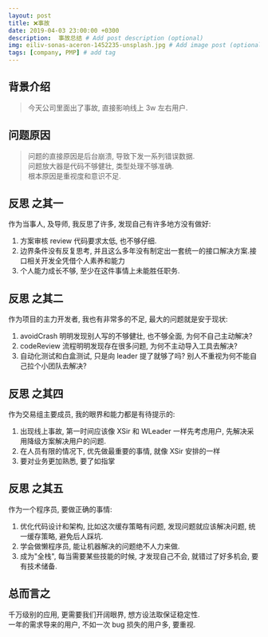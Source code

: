 ```yaml
---
layout: post
title: ❌事故
date: 2019-04-03 23:00:00 +0300
description:  事故总结 # Add post description (optional)
img: eiliv-sonas-aceron-1452235-unsplash.jpg # Add image post (optional)
tags: [company, PMP] # add tag
---
```


## 背景介绍

> 今天公司里面出了事故, 直接影响线上 3w 左右用户.   

## 问题原因

> 问题的直接原因是后台崩溃, 导致下发一系列错误数据.         
> 问题放大器是代码不够健壮, 类型处理不够准确.       
> 根本原因是重视度和意识不足.       

## 反思 之其一

作为当事人, 及导师, 我反思了许多, 发现自己有许多地方没有做好:   
1. 方案审核 review 代码要求太低, 也不够仔细.        
2. 边界条件没有反复思考, 并且这么多年没有制定出一套统一的接口解决方案.接口相关开发全凭借个人素养和能力      
3. 个人能力成长不够, 至少在这件事情上未能胜任职务.  

## 反思 之其二

作为项目的主力开发者, 我也有非常多的不足, 最大的问题就是安于现状:   
1. avoidCrash 明明发现别人写的不够健壮, 也不够全面, 为何不自己主动解决?     
2. codeReview 流程明明发现存在很多问题, 为何不主动导入工具去解决?   
3. 自动化测试和白盒测试, 只是向 leader 提了就够了吗? 别人不重视为何不能自己拉个小团队去解决?    

## 反思 之其四

作为交易组主要成员, 我的眼界和能力都是有待提示的:   
1. 出现线上事故, 第一时间应该像 XSir 和 WLeader 一样先考虑用户, 先解决采用降级方案解决用户的问题.   
2. 在人员有限的情况下, 优先做最重要的事情, 就像 XSir 安排的一样     
3. 要对业务更加熟悉, 要了如指掌 

## 反思 之其五

作为一个程序员, 要做正确的事情:
1. 优化代码设计和架构, 比如这次缓存策略有问题, 发现问题就应该解决问题, 统一缓存策略, 避免后人踩坑.  
2. 学会做懒程序员, 能让机器解决的问题绝不人力来做.  
3. 成为"全栈", 每当需要某些技能的时候, 才发现自己不会, 就错过了好多机会, 要有技术储备.  

## 总而言之

千万级别的应用, 更需要我们开阔眼界, 想方设法取保证稳定性.   
一年的需求导来的用户, 不如一次 bug 损失的用户多, 要重视.    